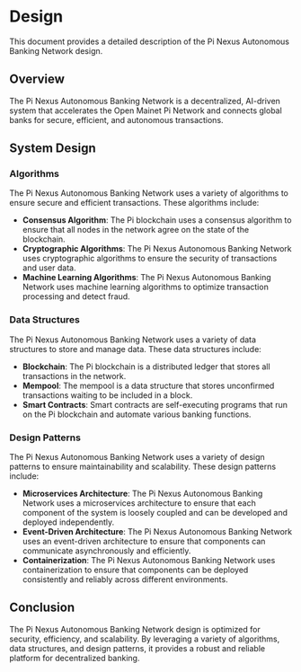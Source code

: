# Design

This document provides a detailed description of the Pi Nexus Autonomous Banking Network design.

## Overview

The Pi Nexus Autonomous Banking Network is a decentralized, AI-driven system that accelerates the Open Mainet Pi Network and connects global banks for secure, efficient, and autonomous transactions.

## System Design

### Algorithms

The Pi Nexus Autonomous Banking Network uses a variety of algorithms to ensure secure and efficient transactions. These algorithms include:

- **Consensus Algorithm**: The Pi blockchain uses a consensus algorithm to ensure that all nodes in the network agree on the state of the blockchain.
- **Cryptographic Algorithms**: The Pi Nexus Autonomous Banking Network uses cryptographic algorithms to ensure the security of transactions and user data.
- **Machine Learning Algorithms**: The Pi Nexus Autonomous Banking Network uses machine learning algorithms to optimize transaction processing and detect fraud.

### Data Structures

The Pi Nexus Autonomous Banking Network uses a variety of data structures to store and manage data. These data structures include:

- **Blockchain**: The Pi blockchain is a distributed ledger that stores all transactions in the network.
- **Mempool**: The mempool is a data structure that stores unconfirmed transactions waiting to be included in a block.
- **Smart Contracts**: Smart contracts are self-executing programs that run on the Pi blockchain and automate various banking functions.

### Design Patterns

The Pi Nexus Autonomous Banking Network uses a variety of design patterns to ensure maintainability and scalability. These design patterns include:

- **Microservices Architecture**: The Pi Nexus Autonomous Banking Network uses a microservices architecture to ensure that each component of the system is loosely coupled and can be developed and deployed independently.
- **Event-Driven Architecture**: The Pi Nexus Autonomous Banking Network uses an event-driven architecture to ensure that components can communicate asynchronously and efficiently.
- **Containerization**: The Pi Nexus Autonomous Banking Network uses containerization to ensure that components can be deployed consistently and reliably across different environments.

## Conclusion

The Pi Nexus Autonomous Banking Network design is optimized for security, efficiency, and scalability. By leveraging a variety of algorithms, data structures, and design patterns, it provides a robust and reliable platform for decentralized banking.
